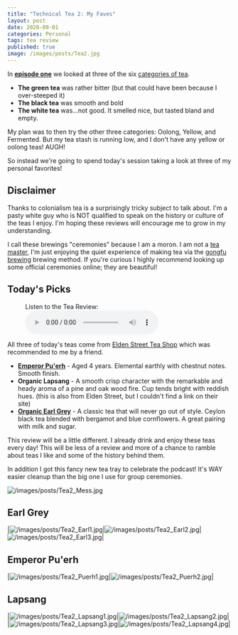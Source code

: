 ```yaml
---
title: "Technical Tea 2: My Faves"
layout: post
date: 2020-09-01
categories: Personal
tags: tea review
published: true
image: /images/posts/Tea2.jpg
---
```


In [**episode one**](/david/2020/08/TechnicalTea1) we looked at three of the six [categories of tea](https://teaepicure.com/tea-classification/). 
 - **The green tea** was rather bitter (but that could have been because I over-steeped it)
 - **The black tea** was smooth and bold
 - **The white tea** was...not good. It smelled nice, but tasted bland and empty.
 
My plan was to then try the other three categories: Oolong, Yellow, and Fermented. But my tea stash is running low, and I don't have any yellow or oolong teas! AUGH!

So instead we're going to spend today's session taking a look at three of my personal favorites!

## Disclaimer

Thanks to colonialism tea is a surprisingly tricky subject to talk about. I'm a pasty white guy who is NOT qualified to speak on the history or culture of the teas I enjoy. I'm hoping these reviews will encourage me to grow in my understanding.

I call these brewings "ceremonies" because I am a moron. I am not a [tea master](https://en.wikipedia.org/wiki/Japanese_tea_ceremony), I'm just enjoying the quiet experience of making tea via the [gongfu brewing](https://www.reddit.com/r/tea/wiki/faq/gongfucha#wiki_an_introduction_to_gongfu_tea) brewing method. If you're curious I highly recommend looking up some official ceremonies online; they are beautiful!

## Today's Picks

<figure>
    <figcaption>Listen to the Tea Review:</figcaption>
    <audio
        controls
        src="/files/Audio/Tea2.mp3">
            Your browser does not support the
            <code>audio</code> element.
    </audio>
</figure>

All three of today's teas come from [Elden Street Tea Shop](https://www.eldenstreettea.com/) which was recommended to me by a friend.

 - [**Emperor Pu'erh**](https://www.eldenstreettea.com/teas.html?store-page=Emperor-Puerh-Aged-4-years-p190919414) - Aged 4 years. Elemental earthly with chestnut notes. Smooth finish.
 - **Organic Lapsang** - A smooth crisp character with the remarkable and heady aroma of a pine and oak wood fire. Cup tends bright with reddish hues. (this is also from Elden Street, but I couldn't find a link on their site)
 - [**Organic Earl Grey**](https://www.eldenstreettea.com/teas.html?store-page=Organic-Earl-Grey-p190939469) - A classic tea that will never go out of style. Ceylon black tea blended with bergamot and blue cornflowers. A great pairing with milk and sugar.
 
This review will be a little different. I already drink and enjoy these teas every day! This will be less of a review and more of a chance to ramble about teas I like and some of the history behind them.

In addition I got this fancy new tea tray to celebrate the podcast! It's WAY easier cleanup than the big one I use for group ceremonies.

![/images/posts/Tea2_Mess.jpg](/images/posts/Tea2_Mess.jpg)

## Earl Grey

|![/images/posts/Tea2_Earl1.jpg](/images/posts/Tea2_Earl1.jpg)|![/images/posts/Tea2_Earl2.jpg](/images/posts/Tea2_Earl2.jpg)|![/images/posts/Tea2_Earl3.jpg](/images/posts/Tea2_Earl3.jpg)|

## Emperor Pu'erh

|![/images/posts/Tea2_Puerh1.jpg](/images/posts/Tea2_Puerh1.jpg)|![/images/posts/Tea2_Puerh2.jpg](/images/posts/Tea2_Puerh2.jpg)|

## Lapsang

|![/images/posts/Tea2_Lapsang1.jpg](/images/posts/Tea2_Lapsang1.jpg)|![/images/posts/Tea2_Lapsang2.jpg](/images/posts/Tea2_Lapsang2.jpg)|
|![/images/posts/Tea2_Lapsang3.jpg](/images/posts/Tea2_Lapsang3.jpg)|![/images/posts/Tea2_Lapsang4.jpg](/images/posts/Tea2_Lapsang4.jpg)|
